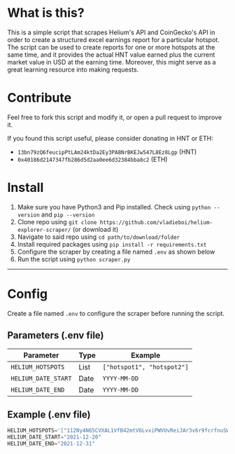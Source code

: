 # What is this?

This is a simple script that scrapes Helium's API and CoinGecko's API in order to create a structured excel earnings report for a particular hotspot. The script can be used to create reports for one or more hotspots at the same time, and it provides the actual HNT value earned plus the current market value in USD at the earning time. Moreover, this might serve as a great learning resource into making requests.

# Contribute

Feel free to fork this script and modify it, or open a pull request to improve it.

If you found this script useful, please consider donating in HNT or ETH:
- `13bn79zQ6feucipPtLAm24ktDa2Ey3PA8NrBKEJw547L8Ez8Lgp` (HNT)
- `0x40186d2147347fb286d5d2aa0ee6d32384bba8c2` (ETH)

# Install

1. Make sure you have Python3 and Pip installed. Check using `python --version` and `pip --version`
2. Clone repo using `git clone https://github.com/vladieboi/helium-explorer-scraper/` (or download it)
3. Navigate to said repo using `cd path/to/download/folder`
4. Install required packages using `pip install -r requirements.txt`
5. Configure the scraper by creating a file named `.env` as shown below
6. Run the script using `python scraper.py`

---

# Config

Create a file named `.env` to configure the scraper before running the script.

## Parameters (.env file)

| Parameter           | Type | Example                    |
|---------------------|------|----------------------------|
| `HELIUM_HOTSPOTS`   | List | `["hotspot1", "hotspot2"]` |
| `HELIUM_DATE_START` | Date | `YYYY-MM-DD`               |
| `HELIUM_DATE_END`   | Date | `YYYY-MM-DD`               |

## Example (.env file)

```py
HELIUM_HOTSPOTS='["112Ny4N65CVXAL1VfB42mtV6LvxiPWVUvReiJAr3v6r9fcrfnuSW", "112RWvXLnSb6Wtmw4Ftxi5CW29k2C4axdwTYGq8LkJrhrr8DcUWB"]'
HELIUM_DATE_START="2021-12-20"
HELIUM_DATE_END="2021-12-31"
```
